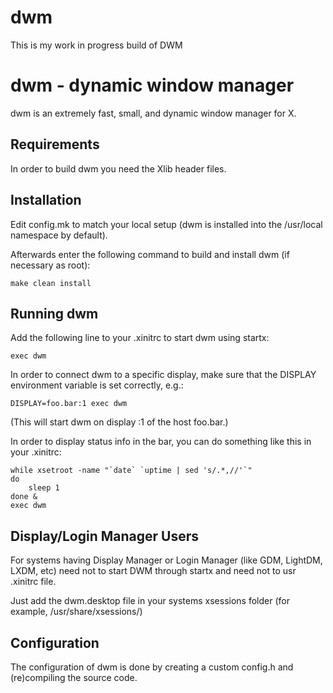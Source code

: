 # dwm
This is my work in progress build of DWM



dwm - dynamic window manager
============================
dwm is an extremely fast, small, and dynamic window manager for X.


Requirements
------------
In order to build dwm you need the Xlib header files.


Installation
------------
Edit config.mk to match your local setup (dwm is installed into
the /usr/local namespace by default).

Afterwards enter the following command to build and install dwm (if
necessary as root):

    make clean install


Running dwm
-----------
Add the following line to your .xinitrc to start dwm using startx:

    exec dwm

In order to connect dwm to a specific display, make sure that
the DISPLAY environment variable is set correctly, e.g.:

    DISPLAY=foo.bar:1 exec dwm

(This will start dwm on display :1 of the host foo.bar.)

In order to display status info in the bar, you can do something
like this in your .xinitrc:

    while xsetroot -name "`date` `uptime | sed 's/.*,//'`"
    do
    	sleep 1
    done &
    exec dwm

Display/Login Manager Users
---------------------------
For systems having Display Manager or Login Manager (like GDM,
LightDM, LXDM, etc) need not to start DWM through startx and
need not to usr .xinitrc file.

Just add the dwm.desktop file in your systems xsessions
folder (for example, /usr/share/xsessions/)

Configuration
-------------
The configuration of dwm is done by creating a custom config.h
and (re)compiling the source code.

